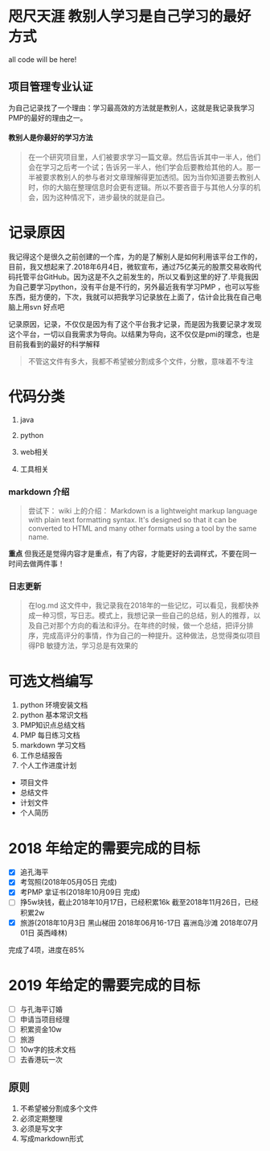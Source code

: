 # 咫尺天涯    教别人学习是自己学习的最好方式
all code will be here!

## 项目管理专业认证

为自己记录找了一个理由：学习最高效的方法就是教别人，这就是我记录我学习PMP的最好的理由之一。  

#### 教别人是你最好的学习方法
> 在一个研究项目里，人们被要求学习一篇文章。然后告诉其中一半人，他们会在学习之后考一个试；告诉另一半人，他们学会后要教给其他的人。那一半被要求教别人的参与者对文章理解得更加透彻。因为当你知道要去教别人时，你的大脑在整理信息时会更有逻辑。所以不要吝啬于与其他人分享的机会，因为这种情况下，进步最快的就是自己。


# 记录原因
我记得这个是很久之前创建的一个库，为的是了解别人是如何利用该平台工作的，目前，我又想起来了.2018年6月4日，微软宣布，通过75亿美元的股票交易收购代码托管平台GitHub。因为这是不久之前发生的，所以又看到这里的好了.毕竟我因为自己要学习python，没有平台是不行的，另外最近我有学习PMP ，也可以写些东西，挺方便的，下次，我就可以把我学习记录放在上面了，估计会比我在自己电脑上用svn 好点吧

记录原因，记录，不仅仅是因为有了这个平台我才记录，而是因为我要记录才发现这个平台，一切以自我需求为导向。以结果为导向，这不仅仅是pmi的理念，也是目前我看到的最好的科学解释

> 不管这文件有多大，我都不希望被分割成多个文件，分散，意味着不专注

# 代码分类
1. java

2. python

3. web相关

4. 工具相关


###  markdown 介绍
> 尝试下：
wiki 上的介绍：
Markdown is a lightweight markup language with plain text formatting syntax. It's designed so that it can be converted to HTML and many other formats using a tool by the same name.

**重点**
但我还是觉得内容才是重点，有了内容，才能更好的去调样式，不要在同一时间去做两件事！

### 日志更新
> 在log.md 这文件中，我记录我在2018年的一些记忆，可以看见，我都快养成一种习惯，写日志。模式上，我想记录一些自己的总结，别人的推荐，以及自己对那个方向的看法和评分。在年终的时候，做一个总结，把评分排序，完成高评分的事情，作为自己的一种提升。这种做法，总觉得类似项目得PB 敏捷方法，学习总是有效果的

# 可选文档编写
1. python 环境安装文档
2. python 基本常识文档
3. PMP知识点总结文档
4. PMP 每日练习文档
5. markdown 学习文档
6. 工作总结报告
7. 个人工作进度计划
* 项目文件
* 总结文件
* 计划文件
* 个人简历

# 2018 年给定的需要完成的目标

- [x] 追孔海平
- [x] 考驾照(2018年05月05日 完成)
- [x] 考PMP 拿证书(2018年10月09日 完成)
- [ ] 挣5w块钱，截止2018年10月17日，已经积累16k   截至2018年11月26日，已经积累2w
- [x] 旅游(2018年10月3日 黑山梯田  2018年06月16-17日 喜洲岛沙滩 2018年07月01日 英西峰林)

完成了4项，进度在85%

# 2019 年给定的需要完成的目标

- [ ] 与孔海平订婚
- [ ] 申请当项目经理
- [ ] 积累资金10w
- [ ] 旅游
- [ ] 10w字的技术文档
- [ ] 去香港玩一次

## 原则
1. 不希望被分割成多个文件
2. 必须定期整理
3. 必须是写文字
4. 写成markdown形式

